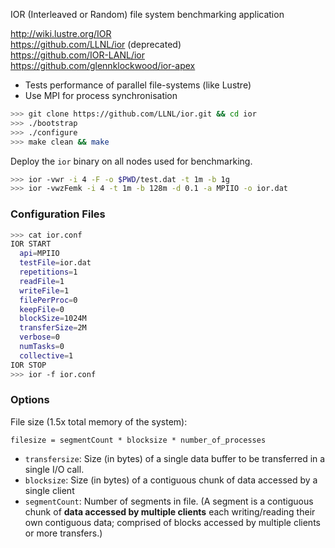 IOR (Interleaved or Random) file system benchmarking application 

<http://wiki.lustre.org/IOR>  
<https://github.com/LLNL/ior> (deprecated)  
<https://github.com/IOR-LANL/ior>  
<https://github.com/glennklockwood/ior-apex>

* Tests performance of parallel file-systems (like Lustre)
* Use MPI for process synchronisation

```bash
>>> git clone https://github.com/LLNL/ior.git && cd ior
>>> ./bootstrap
>>> ./configure
>>> make clean && make
```

Deploy the `ior` binary on all nodes used for benchmarking.

```bash
>>> ior -vwr -i 4 -F -o $PWD/test.dat -t 1m -b 1g
>>> ior -vwzFemk -i 4 -t 1m -b 128m -d 0.1 -a MPIIO -o ior.dat
```

### Configuration Files

```bash
>>> cat ior.conf    
IOR START
  api=MPIIO
  testFile=ior.dat
  repetitions=1
  readFile=1
  writeFile=1
  filePerProc=0
  keepFile=0
  blockSize=1024M
  transferSize=2M
  verbose=0
  numTasks=0
  collective=1
IOR STOP
>>> ior -f ior.conf
```

### Options

File size (1.5x total memory of the system):

    filesize = segmentCount * blocksize * number_of_processes

* `transfersize`: Size (in bytes) of a single data buffer to be transferred in a single I/O call. 
* `blocksize`:  Size (in bytes) of a contiguous chunk of data accessed by a single client
* `segmentCount`: Number of segments in file. (A segment is a contiguous chunk of **data accessed by multiple clients** each writing/reading their own contiguous data; comprised of blocks accessed by multiple clients or more transfers.)

